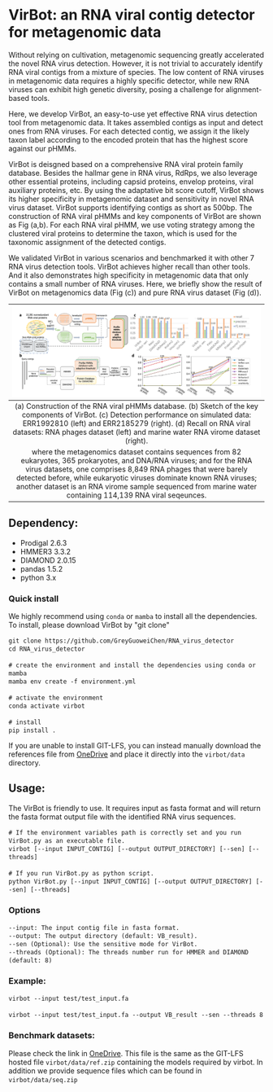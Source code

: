 # VirBot: an RNA viral contig detector for metagenomic data
Without relying on cultivation, metagenomic sequencing greatly accelerated the novel RNA virus detection. However, it is not trivial to accurately identify RNA viral contigs from a mixture of species. The low content of RNA viruses in metagenomic data requires a highly specific detector, while new RNA viruses can exhibit high genetic diversity, posing a challenge for alignment-based tools.
    
Here, we develop VirBot, an easy-to-use yet effective RNA virus detection tool from metagenomic data. It takes assembled contigs as input and detect ones from RNA viruses. For each detected contig, we assign it the likely taxon label according to the encoded protein that has the highest score against our pHMMs.
    
VirBot is deisgned based on a comprehensive RNA viral protein family database. Besides the hallmar gene in RNA virus, RdRps, we also leverage other essential proteins, including capsid proteins, envelop proteins, viral auxiliary proteins, etc. By using the adaptative bit score cutoff, VirBot shows its higher specificity in metagenomic dataset and sensitivity in novel RNA virus dataset. VirBot supports identifying contigs as short as 500bp. The construction of RNA viral pHMMs and key components of VirBot are shown as Fig (a,b). For each RNA viral pHMM, we use voting strategy among the clustered viral proteins to determine the taxon, which is used for the taxonomic assignment of the detected contigs. 

We validated VirBot in various scenarios and benchmarked it with other 7 RNA virus detection tools. VirBot achieves higher recall than other tools. And it also demonstrates high specificity in metagenomic data that only contains a small number of RNA viruses. Here, we briefly show the result of VirBot on metagenomics data (Fig (c)) and pure RNA virus dataset (Fig (d)).

| ![Image](images/github.png) |
|:--:|
| (a) Construction of the RNA viral pHMMs database. (b) Sketch of the key components of VirBot. (c) Detection performance on simulated data: ERR1992810 (left) and ERR2185279 (right). (d) Recall on RNA viral datasets: RNA phages dataset (left) and marine water RNA virome dataset (right). 
where the metagenomics dataset contains sequences from 82 eukaryotes, 365 prokaryotes, and DNA/RNA viruses; and for the RNA virus datasets, one comprises 8,849 RNA phages that were barely detected before, while eukaryotic viruses dominate known RNA viruses; another dataset is an RNA virome sample sequenced from marine water containing 114,139 RNA viral seqeunces.| 

## Dependency:
* Prodigal 2.6.3
* HMMER3 3.3.2
* DIAMOND 2.0.15
* pandas 1.5.2
* python 3.x

### Quick install

We highly recommend using `conda` or `mamba` to install all the dependencies.
To install, please download VirBot by "git clone"
```
git clone https://github.com/GreyGuoweiChen/RNA_virus_detector
cd RNA_virus_detector

# create the environment and install the dependencies using conda or mamba
mamba env create -f environment.yml

# activate the environment
conda activate virbot

# install
pip install .
```

If you are unable to install GIT-LFS, you can instead manually download the references file from [OneDrive](https://portland-my.sharepoint.com/:f:/g/personal/gwchen3-c_my_cityu_edu_hk/EufG0D1CYLREg_7K1UgMvpwBg6bbBIJSM0vdV5udvw1k_w?e=nOJo3G) and place it directly into the `virbot/data` directory.

## Usage:
The VirBot is friendly to use. It requires input as fasta format and will return the fasta format output file with the identified RNA virus sequences. 

```
# If the environment variables path is correctly set and you run VirBot.py as an executable file.
virbot [--input INPUT_CONTIG] [--output OUTPUT_DIRECTORY] [--sen] [--threads]

# If you run VirBot.py as python script.
python VirBot.py [--input INPUT_CONTIG] [--output OUTPUT_DIRECTORY] [--sen] [--threads]
```

### Options 

```
--input: The input contig file in fasta format.
--output: The output directory (default: VB_result).
--sen (Optional): Use the sensitive mode for VirBot.
--threads (Optional): The threads number run for HMMER and DIAMOND (default: 8)
```

### Example:
  
```
virbot --input test/test_input.fa

virbot --input test/test_input.fa --output VB_result --sen --threads 8
```

### Benchmark datasets:
Please check the link in [OneDrive](https://portland-my.sharepoint.com/:f:/g/personal/gwchen3-c_my_cityu_edu_hk/EufG0D1CYLREg_7K1UgMvpwBg6bbBIJSM0vdV5udvw1k_w?e=nOJo3G).
This file is the same as the GIT-LFS hosted file `virbot/data/ref.zip` containing the models required by virbot. In addition we provide sequence files which can be found in `virbot/data/seq.zip`
